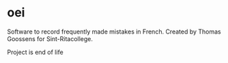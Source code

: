 # oei
Software to record frequently made mistakes in French.
Created by Thomas Goossens for Sint-Ritacollege.

Project is end of life
